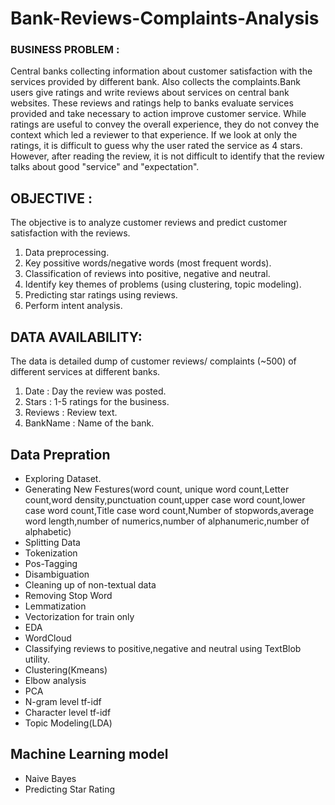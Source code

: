 # Bank-Reviews-Complaints-Analysis
### BUSINESS PROBLEM :
Central banks collecting information about customer satisfaction with the services provided by different bank. Also collects the complaints.Bank users give ratings and write reviews about services on central bank websites. These reviews and ratings help to banks evaluate services provided and take necessary to action improve customer service. While ratings are useful to convey the overall experience, they do not convey the context which led a reviewer to that experience. 
If we look at only the ratings, it is difficult to guess why the user rated the service as 4 stars. However, after reading the review, it is not difficult to identify that the review talks about good "service" and "expectation".

## OBJECTIVE :
The objective is to analyze customer reviews and predict customer satisfaction with the reviews.
1) Data preprocessing.
2) Key possitive words/negative words (most frequent words).
3) Classification of reviews into positive, negative and neutral.
4) Identify key themes of problems (using clustering, topic modeling).
5) Predicting star ratings using reviews.
6) Perform intent analysis.
## DATA AVAILABILITY: 
The data is detailed dump of customer reviews/ complaints (~500) of different services at different banks.
1) Date : Day the review was posted.
2) Stars : 1-5 ratings for the business.
3) Reviews : Review text.
4) BankName : Name of the bank.
## Data Prepration
* Exploring Dataset.
* Generating New Festures(word count, unique word count,Letter count,word density,punctuation count,upper case word count,lower case word count,Title case word count,Number of stopwords,average word length,number of numerics,number of  alphanumeric,number of alphabetic)
* Splitting Data
* Tokenization
* Pos-Tagging
* Disambiguation
* Cleaning up of non-textual data
* Removing Stop Word
* Lemmatization
* Vectorization for train only
* EDA
* WordCloud
* Classifying reviews to positive,negative and neutral using TextBlob utility.
* Clustering(Kmeans)
* Elbow analysis
* PCA
* N-gram level tf-idf
* Character level tf-idf
* Topic Modeling(LDA)
## Machine Learning model
* Naive Bayes
* Predicting Star Rating
